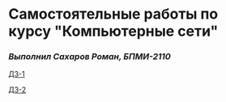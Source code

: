 # Самостоятельные работы по курсу "Компьютерные сети"

### *Выполнил Сахаров Роман, БПМИ-2110*

[ДЗ-1](./Lab1)

[ДЗ-2](./Lab2)
